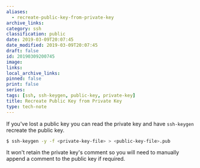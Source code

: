 ```yaml
---
aliases:
  - recreate-public-key-from-private-key
archive_links: 
category: ssh
classification: public
date: 2019-03-09T20:07:45
date_modified: 2019-03-09T20:07:45
draft: false
id: 20190309200745
image: 
links: 
local_archive_links: 
pinned: false
print: false
series: 
tags: [ssh, ssh-keygen, public-key, private-key]
title: Recreate Public Key from Private Key
type: tech-note
---
```


If you've lost a public key you can read the private key and have `ssh-keygen` recreate the public key.

```sh
$ ssh-keygen -y -f <private-key-file> > <public-key-file>.pub
```

It won't retain the private key's comment so you will need to manually append a comment to the public key if required.

